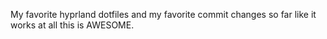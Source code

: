 My favorite hyprland dotfiles and my favorite commit changes so far like it works at all this is AWESOME.
